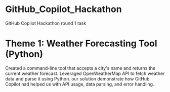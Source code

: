 # GitHub_Copilot_Hackathon
GitHub Copilot Hackathon  round 1 task
# Theme 1: Weather Forecasting Tool (Python)
Created a command-line tool that accepts a city's name and returns the current weather forecast. Leveraged OpenWeatherMap API to fetch weather data and parse it using Python. our solution demonstrate how GitHub Copilot had helped us with API usage, data parsing, and error handling.
